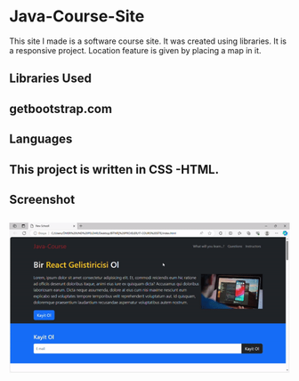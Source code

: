 
<h1>Java-Course-Site</h1>

This site I made is a software course site. It was created using libraries. It is a responsive project. Location feature is given by placing a map in it.

<h2>Libraries Used<h2>

getbootstrap.com

<h2>Languages<h2>

This project is written in CSS -HTML.

<h2>Screenshot<h2>

![](/java%20cours.gif)
